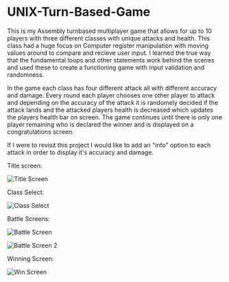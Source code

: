 # UNIX-Turn-Based-Game

This is my Assembly turnbased multiplayer game that allows for up to 10 players with three different classes with unique attacks and health. This class had a huge focus on Computer register manipulation with moving values around to compare and recieve user input. I learned the true way that the fundamental loops and other statements work behind the scenes and used these to create a functioning game with input validation and randomness.

In the game each class has four different attack all with different accuracy and damage. Every round each player chooses one other player to attack and depending on the accuracy of the attack it is randomely decided if the attack lands and the attacked players health is decreased which updates the players health bar on screen. The game continues until there is only one player remaining who is declared the winner and is displayed on a congratulations screen. 

If I were to revisit this project I would like to add an "info" option to each attack in order to display it's accuracy and damage.

Title screen:

![Title Screen](https://user-images.githubusercontent.com/118847632/221102060-f51cb003-ff8a-495e-8644-d38339c8220c.PNG)


Class Select:

![Class Select](https://user-images.githubusercontent.com/118847632/221102091-35e64f34-4263-432a-a970-2e1811bd53f4.PNG)


Battle Screens:

![Battle Screen](https://user-images.githubusercontent.com/118847632/221102123-ed3f2a30-3f2e-4439-a82c-ac9738e0e2fc.PNG)

![Battle Screen 2](https://user-images.githubusercontent.com/118847632/221102135-ae2832a3-8da7-4405-ad20-c527b2fa665d.PNG)


Winning Screen:

![Win Screen](https://user-images.githubusercontent.com/118847632/221102156-dd6df5aa-839c-4d81-9bed-4683ff883da1.PNG)
